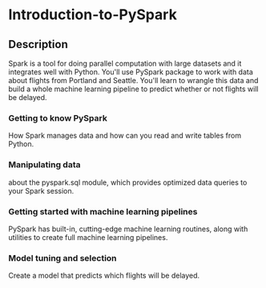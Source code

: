 # Introduction-to-PySpark
## Description

Spark is a tool for doing parallel computation with large datasets and it integrates well with Python. You'll use PySpark package to work with data about flights from Portland and Seattle. You'll learn to wrangle this data and build a whole machine learning pipeline to predict whether or not flights will be delayed. 
### Getting to know PySpark
How Spark manages data and how can you read and write tables from Python.
### Manipulating data
about the pyspark.sql module, which provides optimized data queries to your Spark session.
### Getting started with machine learning pipelines
PySpark has built-in, cutting-edge machine learning routines, along with utilities to create full machine learning pipelines.
### Model tuning and selection
Create a model that predicts which flights will be delayed.
